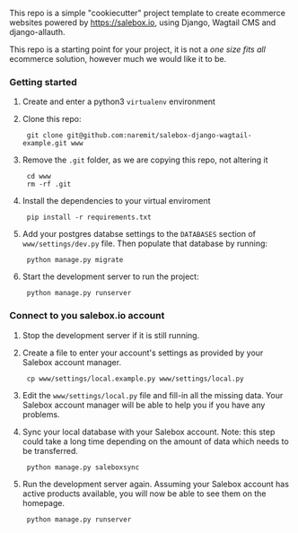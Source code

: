 This repo is a simple "cookiecutter" project template to create ecommerce websites powered by https://salebox.io, using Django, Wagtail CMS and django-allauth.

This repo is a starting point for your project, it is not a *one size fits all* ecommerce solution, however much we would like it to be.


### Getting started

1. Create and enter a python3 `virtualenv` environment
2. Clone this repo:

        git clone git@github.com:naremit/salebox-django-wagtail-example.git www

3. Remove the `.git` folder, as we are copying this repo, not altering it

        cd www
        rm -rf .git

4. Install the dependencies to your virtual enviroment

        pip install -r requirements.txt

5. Add your postgres databse settings to the `DATABASES` section of `www/settings/dev.py` file. Then populate that database by running:

        python manage.py migrate

6. Start the development server to run the project:

        python manage.py runserver


### Connect to you salebox.io account

1. Stop the development server if it is still running.

2. Create a file to enter your account's settings as provided by your Salebox account manager.

        cp www/settings/local.example.py www/settings/local.py

3. Edit the `www/settings/local.py` file and fill-in all the missing data. Your Salebox account manager will be able to help you if you have any problems.

4. Sync your local database with your Salebox account. Note: this step could take a long time depending on the amount of data which needs to be transferred.

        python manage.py saleboxsync

5. Run the development server again. Assuming your Salebox account has active products available, you will now be able to see them on the homepage.

        python manage.py runserver

